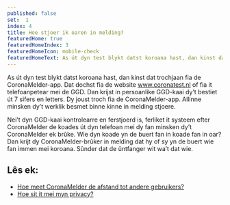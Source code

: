 ```yaml
---
published: false
set:  1
index: 4
title: Hoe stjoer ik oaren in melding?
featuredHome: true
featuredHomeIndex: 3
featuredHomeIcon: mobile-check
featuredHomeText: As út dyn test blykt datst koroana hast, dan kinst dat trochjaan...
---
```

As út dyn test blykt datst koroana hast, dan kinst dat trochjaan fia de CoronaMelder-app. Dat dochst fia de website www.coronatest.nl of fia it telefoanpetear mei de GGD. Dan krijst in persoanlike GGD-kaai dy’t bestiet út 7 sifers en letters. Dy joust troch fia de CoronaMelder-app. Allinne minsken dy’t werklik besmet binne kinne in melding stjoere.

Nei’t dyn GGD-kaai kontrolearre en ferstjoerd is, ferliket it systeem efter CoronaMelder de koades út dyn telefoan mei dy fan minsken dy’t CoronaMelder ek brûke. Wie dyn koade yn de buert fan in koade fan in oar? Dan krijt dy CoronaMelder-brûker in melding dat hy of sy yn de buert wie fan immen mei koroana. Sûnder dat de ûntfanger wit wa’t dat wie.

## Lês ek:
- <a href="/{{page.lang}}/faq/2-1-hoe-meet-coronamelder-de-afstand" lang="nl" hreflang="nl">Hoe meet CoronaMelder de afstand tot andere gebruikers?</a> 
- <a href="/{{page.lang}}/faq/2-8-hoe-zit-het-met-mijn-privacy">Hoe sit it mei myn privacy?</a>
